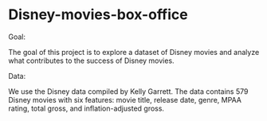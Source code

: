 # Disney-movies-box-office

Goal:

The goal of this project is to explore a dataset of Disney movies and analyze what contributes to the success of 
Disney movies.

Data:

We use the Disney data compiled by Kelly Garrett. The data contains 579 Disney movies with six features: movie title, 
release date, genre, MPAA rating, total gross, and inflation-adjusted gross.
